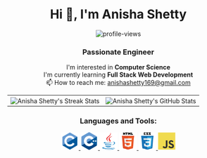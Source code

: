 <h1 align="center">Hi 👋, I'm Anisha Shetty</h1>

<p align="center">
  <img src="https://komarev.com/ghpvc/?username=Anishashettty&label=Profile%20views&color=0e75b6&style=flat" alt="profile-views" />
</p>

<h3 align="center">Passionate Engineer</h3>

<p align="center">
  I'm interested in <strong>Computer Science</strong> <br>
  I'm currently learning <strong>Full Stack Web Development</strong> <br>
  📫 How to reach me: <a href="mailto:anishashetty169@gmail.com">anishashetty169@gmail.com</a>
</p>

<!-- Using a table to align the stats boxes -->
<table align="center">
  <tr>
    <td>
      <img align="center" src="https://github-readme-streak-stats.herokuapp.com?user=Anishashettty&theme=blue-green&hide_border=true" alt="Anisha Shetty's Streak Stats" />
    </td>
    <td>
      <img align="center" src="https://github-readme-stats.vercel.app/api?username=Anishashettty&count_private=true&show_icons=true&hide_border=true&theme=blue-green" alt="Anisha Shetty's GitHub Stats" />
    </td>
  </tr>
</table>

<h3 align="center">Languages and Tools:</h3>

<p align="center">
  <a href="https://www.cprogramming.com/" target="_blank" rel="noreferrer">
    <img src="https://raw.githubusercontent.com/devicons/devicon/master/icons/c/c-original.svg" alt="C" width="40" height="40" />
  </a>
  <a href="https://www.w3schools.com/cpp/" target="_blank" rel="noreferrer">
    <img src="https://raw.githubusercontent.com/devicons/devicon/master/icons/cplusplus/cplusplus-original.svg" alt="C++" width="40" height="40" />
  </a>
  <a href="https://www.java.com" target="_blank" rel="noreferrer">
    <img src="https://raw.githubusercontent.com/devicons/devicon/master/icons/java/java-original.svg" alt="Java" width="40" height="40" />
  </a>
  <a href="https://www.w3.org/html/" target="_blank" rel="noreferrer">
    <img src="https://raw.githubusercontent.com/devicons/devicon/master/icons/html5/html5-original-wordmark.svg" alt="HTML" width="40" height="40" />
  </a>
  <a href="https://www.w3schools.com/css/" target="_blank" rel="noreferrer">
    <img src="https://raw.githubusercontent.com/devicons/devicon/master/icons/css3/css3-original-wordmark.svg" alt="CSS" width="40" height="40" />
  </a>
  <a href="https://developer.mozilla.org/en-US/docs/Web/JavaScript" target="_blank" rel="noreferrer">
    <img src="https://raw.githubusercontent.com/devicons/devicon/master/icons/javascript/javascript-original.svg" alt="JavaScript" width="40" height="40" />
  </a>
</p>
